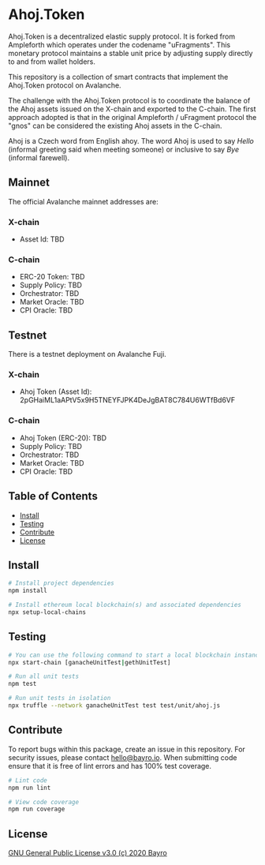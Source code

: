 # Ahoj.Token

Ahoj.Token is a decentralized elastic supply protocol. It is forked from Ampleforth which operates under the codename "uFragments". This monetary protocol maintains a stable unit price by adjusting supply directly to and from wallet holders.

This repository is a collection of smart contracts that implement the Ahoj.Token protocol on Avalanche.

The challenge with the Ahoj.Token protocol is to coordinate the balance of the Ahoj assets issued on the X-chain and exported to the C-chain. The first approach adopted is that in the original Ampleforth / uFragment protocol the "gnos" can be considered the existing Ahoj assets in the C-chain.

Ahoj is a Czech word from English ahoy. The word Ahoj is used to say *Hello* (informal greeting said when meeting someone) or inclusive to say *Bye* (informal farewell).

## Mainnet
The official Avalanche mainnet addresses are:
### X-chain
- Asset Id: TBD

### C-chain
- ERC-20 Token: TBD
- Supply Policy: TBD
- Orchestrator: TBD
- Market Oracle: TBD
- CPI Oracle: TBD

## Testnet
There is a testnet deployment on Avalanche Fuji.
### X-chain
- Ahoj Token (Asset Id): 2pGHaiML1aAPtV5x9H5TNEYFJPK4DeJgBAT8C784U6WTfBd6VF

### C-chain
- Ahoj Token (ERC-20): TBD
- Supply Policy: TBD
- Orchestrator: TBD
- Market Oracle: TBD
- CPI Oracle: TBD

## Table of Contents

- [Install](#install)
- [Testing](#testing)
- [Contribute](#contribute)
- [License](#license)


## Install

```bash
# Install project dependencies
npm install

# Install ethereum local blockchain(s) and associated dependencies
npx setup-local-chains
```

## Testing

``` bash
# You can use the following command to start a local blockchain instance
npx start-chain [ganacheUnitTest|gethUnitTest]

# Run all unit tests
npm test

# Run unit tests in isolation
npx truffle --network ganacheUnitTest test test/unit/ahoj.js
```

## Contribute

To report bugs within this package, create an issue in this repository.
For security issues, please contact hello@bayro.io.
When submitting code ensure that it is free of lint errors and has 100% test coverage.

``` bash
# Lint code
npm run lint

# View code coverage
npm run coverage
```

## License

[GNU General Public License v3.0 (c) 2020 Bayro](./LICENSE)
